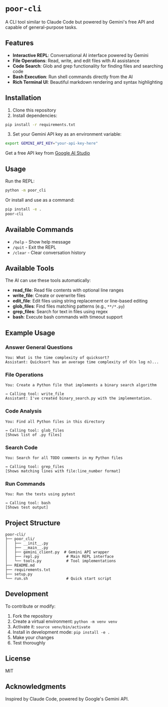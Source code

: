 # `poor-cli`

A CLI tool similar to Claude Code but powered by Gemini's free API and capable of general-purpose tasks.

## Features

- **Interactive REPL**: Conversational AI interface powered by Gemini
- **File Operations**: Read, write, and edit files with AI assistance
- **Code Search**: Glob and grep functionality for finding files and searching code
- **Bash Execution**: Run shell commands directly from the AI
- **Rich Terminal UI**: Beautiful markdown rendering and syntax highlighting

## Installation

1. Clone this repository
2. Install dependencies:

```bash
pip install -r requirements.txt
```

3. Set your Gemini API key as an environment variable:

```bash
export GEMINI_API_KEY="your-api-key-here"
```

Get a free API key from [Google AI Studio](https://makersuite.google.com/app/apikey)

## Usage

Run the REPL:

```bash
python -m poor_cli
```

Or install and use as a command:

```bash
pip install -e .
poor-cli
```

## Available Commands

- `/help` - Show help message
- `/quit` - Exit the REPL
- `/clear` - Clear conversation history

## Available Tools

The AI can use these tools automatically:

- **read_file**: Read file contents with optional line ranges
- **write_file**: Create or overwrite files
- **edit_file**: Edit files using string replacement or line-based editing
- **glob_files**: Find files matching patterns (e.g., `**/*.py`)
- **grep_files**: Search for text in files using regex
- **bash**: Execute bash commands with timeout support

## Example Usage

### Answer General Questions
```
You: What is the time complexity of quicksort?
Assistant: Quicksort has an average time complexity of O(n log n)...
```

### File Operations
```
You: Create a Python file that implements a binary search algorithm

→ Calling tool: write_file
Assistant: I've created binary_search.py with the implementation.
```

### Code Analysis
```
You: Find all Python files in this directory

→ Calling tool: glob_files
[Shows list of .py files]
```

### Search Code
```
You: Search for all TODO comments in my Python files

→ Calling tool: grep_files
[Shows matching lines with file:line_number format]
```

### Run Commands
```
You: Run the tests using pytest

→ Calling tool: bash
[Shows test output]
```

## Project Structure

```
poor-cli/
├── poor_cli/
│   ├── __init__.py
│   ├── __main__.py
│   ├── gemini_client.py  # Gemini API wrapper
│   ├── repl.py            # Main REPL interface
│   └── tools.py           # Tool implementations
├── README.md
├── requirements.txt
├── setup.py
└── run.sh                 # Quick start script
```

## Development

To contribute or modify:

1. Fork the repository
2. Create a virtual environment: `python -m venv venv`
3. Activate it: `source venv/bin/activate`
4. Install in development mode: `pip install -e .`
5. Make your changes
6. Test thoroughly

## License

MIT

## Acknowledgments

Inspired by Claude Code, powered by Google's Gemini API.
